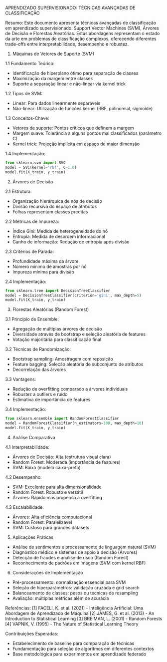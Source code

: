 APRENDIZADO SUPERVISIONADO: TÉCNICAS AVANÇADAS DE CLASSIFICAÇÃO

Resumo:
Este documento apresenta técnicas avançadas de classificação em aprendizado supervisionado: Support Vector Machines (SVM), Árvores de Decisão e Florestas Aleatórias. Estas abordagens representam o estado da arte em problemas de classificação complexos, oferecendo diferentes trade-offs entre interpretabilidade, desempenho e robustez.

1. Máquinas de Vetores de Suporte (SVM)

1.1 Fundamento Teórico:
- Identificação de hiperplano ótimo para separação de classes
- Maximização da margem entre classes
- Suporte a separação linear e não-linear via kernel trick

1.2 Tipos de SVM:
- Linear: Para dados linearmente separáveis
- Não-linear: Utilização de funções kernel (RBF, polinomial, sigmoide)

1.3 Conceitos-Chave:
- Vetores de suporte: Pontos críticos que definem a margem
- Margem suave: Tolerância a alguns pontos mal classificados (parâmetro C)
- Kernel trick: Projeção implícita em espaço de maior dimensão

1.4 Implementação:
```python
from sklearn.svm import SVC
model = SVC(kernel='rbf', C=1.0)
model.fit(X_train, y_train)
```

2. Árvores de Decisão

2.1 Estrutura:
- Organização hierárquica de nós de decisão
- Divisão recursiva do espaço de atributos
- Folhas representam classes preditas

2.2 Métricas de Impureza:
- Índice Gini: Medida de heterogeneidade do nó
- Entropia: Medida de desordem informacional
- Ganho de informação: Redução de entropia após divisão

2.3 Critérios de Parada:
- Profundidade máxima da árvore
- Número mínimo de amostras por nó
- Impureza mínima para divisão

2.4 Implementação:
```python
from sklearn.tree import DecisionTreeClassifier
model = DecisionTreeClassifier(criterion='gini', max_depth=5)
model.fit(X_train, y_train)
```

3. Florestas Aleatórias (Random Forest)

3.1 Princípio de Ensemble:
- Agregação de múltiplas árvores de decisão
- Diversidade através de bootstrap e seleção aleatória de features
- Votação majoritária para classificação final

3.2 Técnicas de Randomização:
- Bootstrap sampling: Amostragem com reposição
- Feature bagging: Seleção aleatória de subconjunto de atributos
- Decorrelação das árvores

3.3 Vantagens:
- Redução de overfitting comparado a árvores individuais
- Robustez a outliers e ruído
- Estimativa de importância de features

3.4 Implementação:
```python
from sklearn.ensemble import RandomForestClassifier
model = RandomForestClassifier(n_estimators=100, max_depth=10)
model.fit(X_train, y_train)
```

4. Análise Comparativa

4.1 Interpretabilidade:
- Árvores de Decisão: Alta (estrutura visual clara)
- Random Forest: Moderada (importância de features)
- SVM: Baixa (modelo caixa-preta)

4.2 Desempenho:
- SVM: Excelente para alta dimensionalidade
- Random Forest: Robusto e versátil
- Árvores: Rápido mas propenso a overfitting

4.3 Escalabilidade:
- Árvores: Alta eficiência computacional
- Random Forest: Paralelizável
- SVM: Custoso para grandes datasets

5. Aplicações Práticas
- Análise de sentimentos e processamento de linguagem natural (SVM)
- Diagnóstico médico e sistemas de apoio à decisão (Árvores)
- Detecção de fraudes e análise de risco (Random Forest)
- Reconhecimento de padrões em imagens (SVM com kernel RBF)

6. Considerações de Implementação
- Pré-processamento: normalização essencial para SVM
- Seleção de hiperparâmetros: validação cruzada e grid search
- Balanceamento de classes: pesos ou técnicas de resampling
- Avaliação: múltiplas métricas além de acurácia

Referências:
[1] FACELI, K. et al. (2021) - Inteligência Artificial: Uma Abordagem de Aprendizado de Máquina
[2] JAMES, G. et al. (2013) - An Introduction to Statistical Learning
[3] BREIMAN, L. (2001) - Random Forests
[4] VAPNIK, V. (1995) - The Nature of Statistical Learning Theory

Contribuições Esperadas:
- Estabelecimento de baseline para comparação de técnicas
- Fundamentação para seleção de algoritmos em diferentes contextos
- Base metodológica para experimentos em aprendizado federado